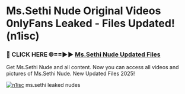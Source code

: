 # Ms.Sethi Nude Original Videos 0nlyFans Leaked - Files Updated! (n1isc)

<h3>🔴 CLICK HERE 🌐==►► <a href="https://tinyurl.com/52m3yx9h" rel="nofollow">Ms.Sethi Nude Updated Files</a></h3>

Get Ms.Sethi Nude and all content. Now you can access all videos and pictures of Ms.Sethi Nude. New Updated Files 2025!

[![n1isc](https://i.imgur.com/TnHtlc8.gif)](https://tinyurl.com/52m3yx9h)
ms.sethi leaked nudes